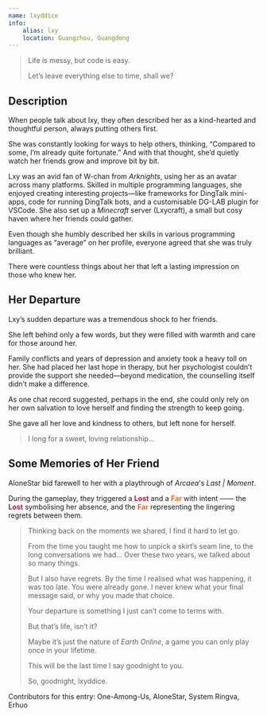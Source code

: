 ```yaml
---
name: lxyddice
info:
    alias: lxy
    location: Guangzhou, Guangdong
---
```


> Life is messy, but code is easy.
> 
> Let’s leave everything else to time, shall we?

## Description

When people talk about lxy,
they often described her as a kind-hearted and thoughtful person,
always putting others first.  

She was constantly looking for ways to help others,
thinking, “Compared to some, I’m already quite fortunate.”
And with that thought, she’d quietly watch her friends grow and improve bit by bit.  

Lxy was an avid fan of W-chan from *Arknights*, using her as an avatar across many platforms.
Skilled in multiple programming languages,
she enjoyed creating interesting projects—like frameworks for DingTalk mini-apps, code for running DingTalk bots, and a customisable DG-LAB plugin for VSCode.
She also set up a *Minecraft* server (Lxycraft), a small but cosy haven where her friends could gather.  

Even though she humbly described her skills in various programming languages as “average” on her profile, everyone agreed that she was truly brilliant.

There were countless things about her that left a lasting impression on those who knew her.  

## Her Departure  

Lxy’s sudden departure was a tremendous shock to her friends.

She left behind only a few words, but they were filled with warmth and care for those around her.  

Family conflicts and years of depression and anxiety took a heavy toll on her.
She had placed her last hope in therapy,
but her psychologist couldn’t provide the support she needed—beyond medication,
the counselling itself didn’t make a difference.  

As one chat record suggested,
perhaps in the end,
she could only rely on her own salvation to love herself and finding the strength to keep going.  

She gave all her love and kindness to others, but left none for herself.  

> I long for a sweet, loving relationship... 


## Some Memories of Her Friend

AloneStar bid farewell to her with a playthrough of *Arcaea*'s *Last | Moment*.

During the gameplay, they triggered a <span style="color: #d20f39; font-weight: bold;">Lost</span> and a <span style="color: #fe640b; font-weight: bold;">Far</span> with intent —— the <span style="color: #d20f39; font-weight: bold;">Lost</span> symbolising her absence, and the <span style="color: #fe640b; font-weight: bold;">Far</span> representing the lingering regrets between them.

> Thinking back on the moments we shared, I find it hard to let go.  
>  
> From the time you taught me how to unpick a skirt’s seam line, to the long conversations we had… Over these two years, we talked about so many things.  
>  
> But I also have regrets. By the time I realised what was happening, it was too late. You were already gone. I never knew what your final message said, or why you made that choice.  
>  
> Your departure is something I just can’t come to terms with.  
>  
> But that’s life, isn’t it?  
>  
> Maybe it’s just the nature of *Earth Online*, a game you can only play once in your lifetime.  
>  
> This will be the last time I say goodnight to you.  
>  
> So, goodnight, lxyddice.

Contributors for this entry: One-Among-Us, AloneStar, System Ringva, Erhuo
